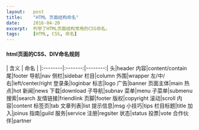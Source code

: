```yaml
---
layout:   post
title:    "HTML 页面结构命名"
date:     2016-04-20
excerpt:  列举了HTML页面结构常用的CSS命名。
tags:     [HTML, CSS, 命名]
---
```


#### html页面的CSS、DIV命名规则

| 含义 | 命名 |
|:--------|:-------:|--------:|
头|header
内容|content/contain
尾|footer
导航|nav
侧栏|sidebar
栏目|column
外围|wrapper
左/中/右|left/center/right
登录条|loginbar
标志|logo
广告|banner
页面主体|main
热点|hot
新闻|news
下载|download
子导航|subnav
菜单|menu
子菜单|submenu
搜索|search
友情链接|friendlink
页脚|footer
版权|copyright
滚动|scroll
内容|content
标签页|tab
文章列表|list
提示信息|msg
小技巧|tips
栏目标题|title
加入|joinus
指南|guild
服务|service
注册|regsiter
状态|status
投票|vote
合作伙伴|partner
